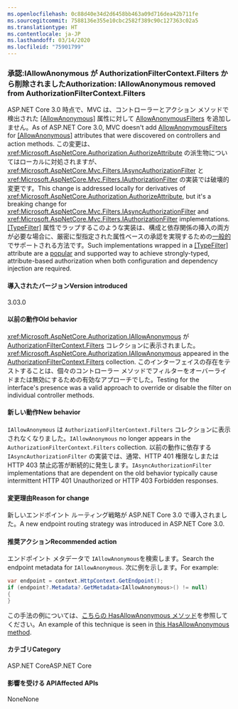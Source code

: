 ```yaml
---
ms.openlocfilehash: 0c88d40e34d2d6458bb463a09d716dea42b711fe
ms.sourcegitcommit: 7588136e355e10cbc2582f389c90c127363c02a5
ms.translationtype: HT
ms.contentlocale: ja-JP
ms.lasthandoff: 03/14/2020
ms.locfileid: "75901799"
---
```

### <a name="authorization-iallowanonymous-removed-from-authorizationfiltercontextfilters"></a><span data-ttu-id="8e228-101">承認:IAllowAnonymous が AuthorizationFilterContext.Filters から削除されました</span><span class="sxs-lookup"><span data-stu-id="8e228-101">Authorization: IAllowAnonymous removed from AuthorizationFilterContext.Filters</span></span>

<span data-ttu-id="8e228-102">ASP.NET Core 3.0 時点で、MVC は、コントローラーとアクション メソッドで検出された [[AllowAnonymous]](xref:Microsoft.AspNetCore.Authorization.AllowAnonymousAttribute) 属性に対して [AllowAnonymousFilters](xref:Microsoft.AspNetCore.Mvc.Authorization.AllowAnonymousFilter) を追加しません。</span><span class="sxs-lookup"><span data-stu-id="8e228-102">As of ASP.NET Core 3.0, MVC doesn't add [AllowAnonymousFilters](xref:Microsoft.AspNetCore.Mvc.Authorization.AllowAnonymousFilter) for [[AllowAnonymous]](xref:Microsoft.AspNetCore.Authorization.AllowAnonymousAttribute) attributes that were discovered on controllers and action methods.</span></span> <span data-ttu-id="8e228-103">この変更は、<xref:Microsoft.AspNetCore.Authorization.AuthorizeAttribute> の派生物についてはローカルに対処されますが、<xref:Microsoft.AspNetCore.Mvc.Filters.IAsyncAuthorizationFilter> と <xref:Microsoft.AspNetCore.Mvc.Filters.IAuthorizationFilter> の実装では破壊的変更です。</span><span class="sxs-lookup"><span data-stu-id="8e228-103">This change is addressed locally for derivatives of <xref:Microsoft.AspNetCore.Authorization.AuthorizeAttribute>, but it's a breaking change for <xref:Microsoft.AspNetCore.Mvc.Filters.IAsyncAuthorizationFilter> and <xref:Microsoft.AspNetCore.Mvc.Filters.IAuthorizationFilter> implementations.</span></span> <span data-ttu-id="8e228-104">[[TypeFilter]](xref:Microsoft.AspNetCore.Mvc.TypeFilterAttribute) 属性でラップするこのような実装は、構成と依存関係の挿入の両方が必要な場合に、厳密に型指定された属性ベースの承認を実現するための[一般的](https://stackoverflow.com/a/41348219/608220)でサポートされる方法です。</span><span class="sxs-lookup"><span data-stu-id="8e228-104">Such implementations wrapped in a [[TypeFilter]](xref:Microsoft.AspNetCore.Mvc.TypeFilterAttribute) attribute are a [popular](https://stackoverflow.com/a/41348219/608220) and supported way to achieve strongly-typed, attribute-based authorization when both configuration and dependency injection are required.</span></span>

#### <a name="version-introduced"></a><span data-ttu-id="8e228-105">導入されたバージョン</span><span class="sxs-lookup"><span data-stu-id="8e228-105">Version introduced</span></span>

<span data-ttu-id="8e228-106">3.0</span><span class="sxs-lookup"><span data-stu-id="8e228-106">3.0</span></span>

#### <a name="old-behavior"></a><span data-ttu-id="8e228-107">以前の動作</span><span class="sxs-lookup"><span data-stu-id="8e228-107">Old behavior</span></span>

<span data-ttu-id="8e228-108"><xref:Microsoft.AspNetCore.Authorization.IAllowAnonymous> が [AuthorizationFilterContext.Filters](xref:Microsoft.AspNetCore.Mvc.Filters.FilterContext.Filters%2A) コレクションに表示されました。</span><span class="sxs-lookup"><span data-stu-id="8e228-108"><xref:Microsoft.AspNetCore.Authorization.IAllowAnonymous> appeared in the [AuthorizationFilterContext.Filters](xref:Microsoft.AspNetCore.Mvc.Filters.FilterContext.Filters%2A) collection.</span></span> <span data-ttu-id="8e228-109">このインターフェイスの存在をテストすることは、個々のコントローラー メソッドでフィルターをオーバーライドまたは無効にするための有効なアプローチでした。</span><span class="sxs-lookup"><span data-stu-id="8e228-109">Testing for the interface's presence was a valid approach to override or disable the filter on individual controller methods.</span></span>

#### <a name="new-behavior"></a><span data-ttu-id="8e228-110">新しい動作</span><span class="sxs-lookup"><span data-stu-id="8e228-110">New behavior</span></span>

<span data-ttu-id="8e228-111">`IAllowAnonymous` は `AuthorizationFilterContext.Filters` コレクションに表示されなくなりました。</span><span class="sxs-lookup"><span data-stu-id="8e228-111">`IAllowAnonymous` no longer appears in the `AuthorizationFilterContext.Filters` collection.</span></span> <span data-ttu-id="8e228-112">以前の動作に依存する `IAsyncAuthorizationFilter` の実装では、通常、HTTP 401 権限なしまたは HTTP 403 禁止応答が断続的に発生します。</span><span class="sxs-lookup"><span data-stu-id="8e228-112">`IAsyncAuthorizationFilter` implementations that are dependent on the old behavior typically cause intermittent HTTP 401 Unauthorized or HTTP 403 Forbidden responses.</span></span>

#### <a name="reason-for-change"></a><span data-ttu-id="8e228-113">変更理由</span><span class="sxs-lookup"><span data-stu-id="8e228-113">Reason for change</span></span>

<span data-ttu-id="8e228-114">新しいエンドポイント ルーティング戦略が ASP.NET Core 3.0 で導入されました。</span><span class="sxs-lookup"><span data-stu-id="8e228-114">A new endpoint routing strategy was introduced in ASP.NET Core 3.0.</span></span>

#### <a name="recommended-action"></a><span data-ttu-id="8e228-115">推奨アクション</span><span class="sxs-lookup"><span data-stu-id="8e228-115">Recommended action</span></span>

<span data-ttu-id="8e228-116">エンドポイント メタデータで `IAllowAnonymous`を検索します。</span><span class="sxs-lookup"><span data-stu-id="8e228-116">Search the endpoint metadata for `IAllowAnonymous`.</span></span> <span data-ttu-id="8e228-117">次に例を示します。</span><span class="sxs-lookup"><span data-stu-id="8e228-117">For example:</span></span>

```csharp
var endpoint = context.HttpContext.GetEndpoint();
if (endpoint?.Metadata?.GetMetadata<IAllowAnonymous>() != null)
{
}
```

<span data-ttu-id="8e228-118">この手法の例については、[こちらの HasAllowAnonymous メソッド](https://github.com/dotnet/aspnetcore/blob/bd65275148abc9b07a3b59797a88d485341152bf/src/Mvc/Mvc.Core/src/Authorization/AuthorizeFilter.cs#L236)を参照してください。</span><span class="sxs-lookup"><span data-stu-id="8e228-118">An example of this technique is seen in [this HasAllowAnonymous method](https://github.com/dotnet/aspnetcore/blob/bd65275148abc9b07a3b59797a88d485341152bf/src/Mvc/Mvc.Core/src/Authorization/AuthorizeFilter.cs#L236).</span></span>

#### <a name="category"></a><span data-ttu-id="8e228-119">カテゴリ</span><span class="sxs-lookup"><span data-stu-id="8e228-119">Category</span></span>

<span data-ttu-id="8e228-120">ASP.NET Core</span><span class="sxs-lookup"><span data-stu-id="8e228-120">ASP.NET Core</span></span>

#### <a name="affected-apis"></a><span data-ttu-id="8e228-121">影響を受ける API</span><span class="sxs-lookup"><span data-stu-id="8e228-121">Affected APIs</span></span>

<span data-ttu-id="8e228-122">None</span><span class="sxs-lookup"><span data-stu-id="8e228-122">None</span></span>

<!--

#### Affected APIs

Not detectable via API analysis

-->
